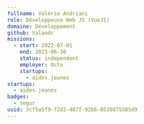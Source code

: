 ```yaml
---
fullname: Valérie Andriani
role: Développeuse Web JS (VueJS)
domaine: Développement
github: Valandr
missions:
  - start: 2022-07-01
    end: 2023-06-30
    status: independent
    employer: Octo
    startups:
      - aides.jeunes
startups:
  - aides.jeunes
badges:
  - segur
uuid: 3cf5a5f9-f2d2-487f-92b6-0539875585d9
---
```

